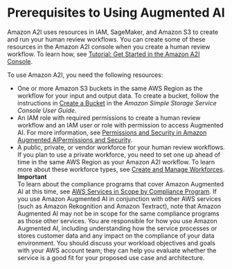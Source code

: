 # Prerequisites to Using Augmented AI<a name="a2i-getting-started-prerequisites"></a>

Amazon A2I uses resources in IAM, SageMaker, and Amazon S3 to create and run your human review workflows\. You can create some of these resources in the Amazon A2I console when you create a human review workflow\. To learn how, see [Tutorial: Get Started in the Amazon A2I Console](a2i-get-started-console.md)\.

To use Amazon A2I, you need the following resources:
+ One or more Amazon S3 buckets in the same AWS Region as the workflow for your input and output data\. To create a bucket, follow the instructions in [ Create a Bucket](https://docs.aws.amazon.com/AmazonS3/latest/user-guide/create-bucket.html) in the *Amazon Simple Storage Service Console User Guide*\. 
+ An IAM role with required permissions to create a human review workflow and an IAM user or role with permission to access Augmented AI\. For more information, see [Permissions and Security in Amazon Augmented AIPermissions and Security](a2i-permissions-security.md)\.
+ A public, private, or vendor workforce for your human review workflows\. If you plan to use a private workforce, you need to set one up ahead of time in the same AWS Region as your Amazon A2I workflow\. To learn more about these workforce types, see [Create and Manage Workforces](sms-workforce-management.md)\.
**Important**  
To learn about the compliance programs that cover Amazon Augmented AI at this time, see [AWS Services in Scope by Compliance Program](http://aws.amazon.com/compliance/services-in-scope/)\. If you use Amazon Augmented AI in conjunction with other AWS services \(such as Amazon Rekognition and Amazon Textract\), note that Amazon Augmented AI may not be in scope for the same compliance programs as those other services\. You are responsible for how you use Amazon Augmented AI, including understanding how the service processes or stores customer data and any impact on the compliance of your data environment\. You should discuss your workload objectives and goals with your AWS account team; they can help you evaluate whether the service is a good fit for your proposed use case and architecture\.